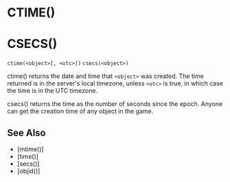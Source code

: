 # CTIME()
# CSECS()
`ctime(<object>[, <utc>])`
`csecs(<object>)`

  ctime() returns the date and time that `<object>` was created. The time returned is in the server's local timezone, unless `<utc>` is true, in which case the time is in the UTC timezone.

  csecs() returns the time as the number of seconds since the epoch. Anyone can get the creation time of any object in the game.


## See Also
- [mtime()]
- [time()]
- [secs()]
- [objid()]

